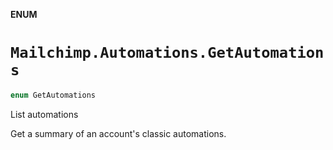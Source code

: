 **ENUM**

# `Mailchimp.Automations.GetAutomations`

```swift
enum GetAutomations
```

List automations

Get a summary of an account's classic automations.
